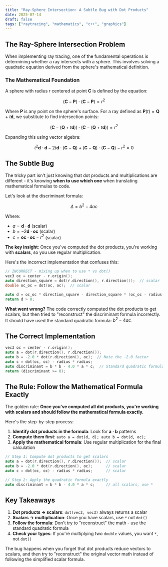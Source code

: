 ```yaml
---
title: "Ray-Sphere Intersection: A Subtle Bug with Dot Products"
date: 2025-07-14
draft: false
tags: ["raytracing", "mathematics", "c++", "graphics"]
---
```


## The Ray-Sphere Intersection Problem

When implementing ray tracing, one of the fundamental operations is determining whether a ray intersects with a sphere. This involves solving a quadratic equation derived from the sphere's mathematical definition.

### The Mathematical Foundation

A sphere with radius $r$ centered at point $\mathbf{C}$ is defined by the equation:

$$(\mathbf{C} - \mathbf{P}) \cdot (\mathbf{C} - \mathbf{P}) = r^2$$

Where $\mathbf{P}$ is any point on the sphere's surface. For a ray defined as $\mathbf{P}(t) = \mathbf{Q} + t\mathbf{d}$, we substitute to find intersection points:

$$(\mathbf{C} - (\mathbf{Q} + t\mathbf{d})) \cdot (\mathbf{C} - (\mathbf{Q} + t\mathbf{d})) = r^2$$

Expanding this using vector algebra:

$$t^2\mathbf{d} \cdot \mathbf{d} - 2t\mathbf{d} \cdot (\mathbf{C} - \mathbf{Q}) + (\mathbf{C} - \mathbf{Q}) \cdot (\mathbf{C} - \mathbf{Q}) - r^2 = 0$$

## The Subtle Bug

The tricky part isn't just knowing that dot products and multiplications are different - it's knowing **when to use which one** when translating mathematical formulas to code.

Let's look at the discriminant formula:

$$\Delta = b^2 - 4ac$$

Where:
- $a = \mathbf{d} \cdot \mathbf{d}$ (scalar)
- $b = -2\mathbf{d} \cdot \mathbf{oc}$ (scalar) 
- $c = \mathbf{oc} \cdot \mathbf{oc} - r^2$ (scalar)

**The key insight**: Once you've computed the dot products, you're working with **scalars**, so you use regular multiplication.

Here's the incorrect implementation that confuses this:

```cpp
// INCORRECT - mixing up when to use * vs dot()
vec3 oc = center - r.origin();
auto direction_square = dot(r.direction(), r.direction());  // scalar
double oc_oc = dot(oc, oc);  // scalar

auto d = oc_oc * direction_square - direction_square * (oc_oc - radius * radius);
return d > 0;
```

**What went wrong?** The code correctly computed the dot products to get scalars, but then tried to "reconstruct" the discriminant formula incorrectly. It should have used the standard quadratic formula: $b^2 - 4ac$.

## The Correct Implementation

```cpp
vec3 oc = center - r.origin();
auto a = dot(r.direction(), r.direction());
auto b = -2.0 * dot(r.direction(), oc);  // Note the -2.0 factor
auto c = dot(oc, oc) - radius * radius;
auto discriminant = b * b - 4.0 * a * c;  // Standard quadratic formula
return (discriminant >= 0);
```

## The Rule: Follow the Mathematical Formula Exactly

The golden rule: **Once you've computed all dot products, you're working with scalars and should follow the mathematical formula exactly.**

Here's the step-by-step process:

1. **Identify dot products in the formula**: Look for $\mathbf{a} \cdot \mathbf{b}$ patterns
2. **Compute them first**: `auto a = dot(d, d); auto b = dot(d, oc);`
3. **Apply the mathematical formula**: Use regular multiplication for the final calculation

```cpp
// Step 1: Compute dot products to get scalars
auto a = dot(r.direction(), r.direction());  // scalar
auto b = -2.0 * dot(r.direction(), oc);      // scalar  
auto c = dot(oc, oc) - radius * radius;      // scalar

// Step 2: Apply the quadratic formula exactly
auto discriminant = b * b - 4.0 * a * c;     // all scalars, use *
```

## Key Takeaways

1. **Dot products → scalars**: `dot(vec3, vec3)` always returns a scalar
2. **Scalars → multiplication**: Once you have scalars, use `*` not `dot()`
3. **Follow the formula**: Don't try to "reconstruct" the math - use the standard quadratic formula
4. **Check your types**: If you're multiplying two `double` values, you want `*`, not `dot()`

The bug happens when you forget that dot products reduce vectors to scalars, and then try to "reconstruct" the original vector math instead of following the simplified scalar formula.
